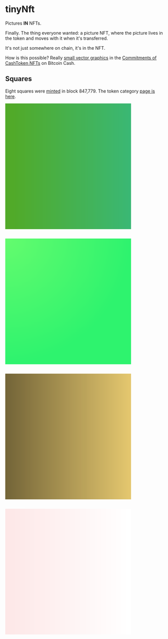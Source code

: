 # tinyNft

Pictures **IN** NFTs.

Finally. The thing everyone wanted: a picture NFT, where the picture lives in the token and moves with it when it's transferred.

It's not just somewhere on chain, it's in the NFT.

How is this possible? Really [small vector graphics](https://bitcoincashresearch.org/t/experimenting-with-icons-in-op-returns/1307/3) in the [Commitments of CashToken NFTs](https://cashtokens.org/docs/spec/chip#transaction-output-data-model) on Bitcoin Cash.

## Squares

Eight squares were [minted](https://explorer.salemkode.com/tx/fad8a012b20d299fd7773ad3acdb9950f8b28f3ee8afd219997223245b7e8058) in block 847,779. The token category [page is here](https://explorer.salemkode.com/token/efe199d9c0973325a6aac631e3a367b03e6016302ac6be4c87a72782808b4000).

<div style="display: flex; gap: 30px 30px; flex-wrap: wrap;">
<div style="display: flex; justify-content: space-evenly;">

<img src="./static/svg/6.svg" alt="Green on Green" style="width:400px;"/>

</div>

<div style="display: flex; justify-content: space-evenly;">

<img src="./static/svg/7.svg" alt="Green on Green" style="width:400px;"/>

</div>

<div style="display: flex; justify-content: space-evenly;">

<img src="./static/svg/2.svg" alt="Green & gold" style="width:400px;"/>

</div>


<div style="display: flex; justify-content: space-evenly;">

<img src="./static/svg/3.svg" alt="Hint of Pink" style="width:400px;"/>

</div>

</div>
